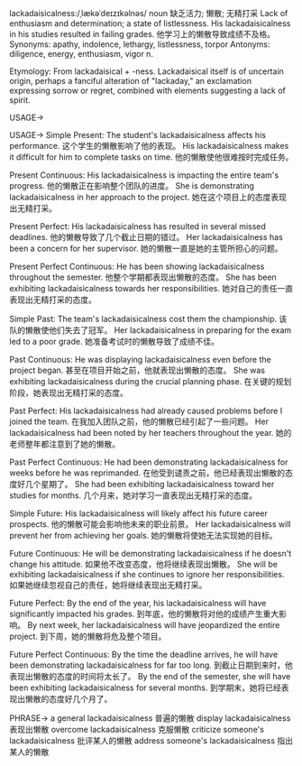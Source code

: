 lackadaisicalness:/ˌlækəˈdeɪzɪkəlnəs/
noun
缺乏活力; 懒散; 无精打采
Lack of enthusiasm and determination; a state of listlessness.
His lackadaisicalness in his studies resulted in failing grades.  他学习上的懒散导致成绩不及格。
Synonyms: apathy, indolence, lethargy, listlessness, torpor
Antonyms: diligence, energy, enthusiasm, vigor
n.


Etymology:
From lackadaisical + -ness.  Lackadaisical itself is of uncertain origin, perhaps a fanciful alteration of "lackaday," an exclamation expressing sorrow or regret, combined with elements suggesting a lack of spirit.

USAGE->

USAGE->
Simple Present:
The student's lackadaisicalness affects his performance.  这个学生的懒散影响了他的表现。
His lackadaisicalness makes it difficult for him to complete tasks on time.  他的懒散使他很难按时完成任务。

Present Continuous:
His lackadaisicalness is impacting the entire team's progress. 他的懒散正在影响整个团队的进度。
She is demonstrating lackadaisicalness in her approach to the project. 她在这个项目上的态度表现出无精打采。

Present Perfect:
His lackadaisicalness has resulted in several missed deadlines.  他的懒散导致了几个截止日期的错过。
Her lackadaisicalness has been a concern for her supervisor.  她的懒散一直是她的主管所担心的问题。

Present Perfect Continuous:
He has been showing lackadaisicalness throughout the semester. 他整个学期都表现出懒散的态度。
She has been exhibiting lackadaisicalness towards her responsibilities. 她对自己的责任一直表现出无精打采的态度。

Simple Past:
The team's lackadaisicalness cost them the championship. 该队的懒散使他们失去了冠军。
Her lackadaisicalness in preparing for the exam led to a poor grade. 她准备考试时的懒散导致了成绩不佳。

Past Continuous:
He was displaying lackadaisicalness even before the project began.  甚至在项目开始之前，他就表现出懒散的态度。
She was exhibiting lackadaisicalness during the crucial planning phase.  在关键的规划阶段，她表现出无精打采的态度。

Past Perfect:
His lackadaisicalness had already caused problems before I joined the team. 在我加入团队之前，他的懒散已经引起了一些问题。
Her lackadaisicalness had been noted by her teachers throughout the year. 她的老师整年都注意到了她的懒散。

Past Perfect Continuous:
He had been demonstrating lackadaisicalness for weeks before he was reprimanded.  在他受到谴责之前，他已经表现出懒散的态度好几个星期了。
She had been exhibiting lackadaisicalness toward her studies for months.  几个月来，她对学习一直表现出无精打采的态度。

Simple Future:
His lackadaisicalness will likely affect his future career prospects. 他的懒散可能会影响他未来的职业前景。
Her lackadaisicalness will prevent her from achieving her goals. 她的懒散将使她无法实现她的目标。

Future Continuous:
He will be demonstrating lackadaisicalness if he doesn't change his attitude. 如果他不改变态度，他将继续表现出懒散。
She will be exhibiting lackadaisicalness if she continues to ignore her responsibilities. 如果她继续忽视自己的责任，她将继续表现出无精打采。

Future Perfect:
By the end of the year, his lackadaisicalness will have significantly impacted his grades. 到年底，他的懒散将对他的成绩产生重大影响。
By next week, her lackadaisicalness will have jeopardized the entire project. 到下周，她的懒散将危及整个项目。


Future Perfect Continuous:
By the time the deadline arrives, he will have been demonstrating lackadaisicalness for far too long.  到截止日期到来时，他表现出懒散的态度的时间将太长了。
By the end of the semester, she will have been exhibiting lackadaisicalness for several months. 到学期末，她将已经表现出懒散的态度好几个月了。


PHRASE->
a general lackadaisicalness  普遍的懒散
display lackadaisicalness 表现出懒散
overcome lackadaisicalness 克服懒散
criticize someone's lackadaisicalness 批评某人的懒散
address someone's lackadaisicalness  指出某人的懒散
